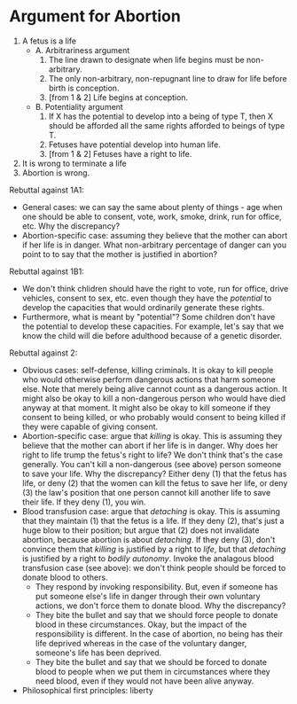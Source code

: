 # Argument for Abortion

1. A fetus is a life
    - A. Arbitrariness argument
        1. The line drawn to designate when life begins must be non-arbitrary.
        2. The only non-arbitrary, non-repugnant line to draw for life before birth is conception.
        3. [from 1 & 2] Life begins at conception.
    - B. Potentiality argument
        1. If X has the potential to develop into a being of type T, then X should be afforded all the same rights afforded to beings of type T.
        2. Fetuses have potential develop into human life.
        3. [from 1 & 2] Fetuses have a right to life.
2. It is wrong to terminate a life
3. Abortion is wrong.

Rebuttal against 1A1:
- General cases: we can say the same about plenty of things - age when one should be able to consent, vote, work, smoke, drink, run for office, etc. Why the discrepancy?
- Abortion-specific case: assuming they believe that the mother can abort if her life is in danger. What non-arbitrary percentage of danger can you point to to say that the mother is justified in abortion? 

Rebuttal against 1B1:
- We don't think chlidren should have the right to vote, run for office, drive vehicles, consent to sex, etc. even though they have the *potential* to develop the capacities that would ordinarily generate these rights.
- Furthermore, what is meant by "potential"? Some children don't have the potential to develop these capacities. For example, let's say that we know the child will die before adulthood because of a genetic disorder.

Rebuttal against 2:
- Obvious cases: self-defense, killing criminals. It is okay to kill people who would otherwise perform dangerous actions that harm someone else. Note that merely being alive cannot count as a dangerous action. It might also be okay to kill a non-dangerous person who would have died anyway at that moment. It might also be okay to kill someone if they consent to being killed, or who probably would consent to being killed if they were capable of giving consent.
- Abortion-specific case: argue that *killing* is okay. This is assuming they believe that the mother can abort if her life is in danger. Why does her right to life trump the fetus's right to life? We don't think that's the case generally. You can't kill a non-dangerous (see above) person someone to save your life. Why the discrepancy? Either deny (1) that the fetus has life, or deny (2) that the women can kill the fetus to save her life, or deny (3) the law's position that one person cannot kill another life to save their life. If they deny (1), you win.
- Blood transfusion case: argue that *detaching* is okay. This is assuming that they maintain (1) that the fetus is a life. If they deny (2), that's just a huge blow to their position; but argue that (2) does not invalidate abortion, because abortion is about *detaching*. If they deny (3), don't convince them that *killing* is justified by a right to *life*, but that *detaching* is justified by a right to *bodily autonomy*. Invoke the analagous blood transfusion case (see above): we don't think people should be forced to donate blood to others.
    - They respond by invoking responsibility. But, even if someone has put someone else's life in danger through their own voluntary actions, we don't force them to donate blood. Why the discrepancy?
    - They bite the bullet and say that we should force people to donate blood in these circumstances. Okay, but the impact of the responsibility is different. In the case of abortion, no being has their life deprived whereas in the case of the voluntary danger, someone's life has been deprived.
    - They bite the bullet and say that we should be forced to donate blood to people when we put them in circumstances where they need blood, even if they would not have been alive anyway.
- Philosophical first principles: liberty